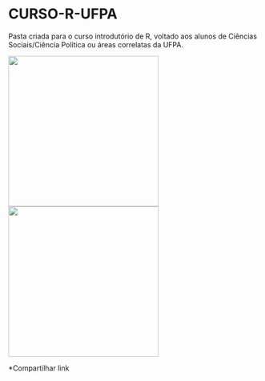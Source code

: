 # CURSO-R-UFPA

Pasta criada para o curso introdutório de R, voltado aos alunos de Ciências Sociais/Ciência Política ou áreas correlatas da UFPA. 


<img src="https://media.giphy.com/media/UslGBU1GPKc0g/giphy.gif" height="300" />

<img src="https://media.giphy.com/media/v1.Y2lkPTc5MGI3NjExZGU4Zjc1ZGQ3MWNlYzdiOWFhMDlhN2I0NzVmNTRhZjEyYjc4NjI1ZCZjdD1n/VbnUQpnihPSIgIXuZv/giphy.gif" height="300" />
 
  
*Compartilhar link
